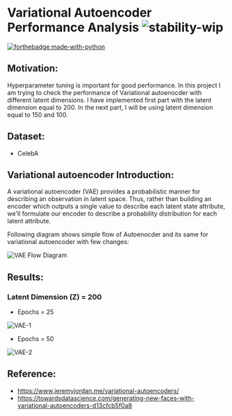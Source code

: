 # Variational Autoencoder Performance Analysis ![stability-wip](https://img.shields.io/badge/stability-work_in_progress-lightgrey.svg)
[![forthebadge made-with-python](http://ForTheBadge.com/images/badges/made-with-python.svg)](https://www.python.org/)


## Motivation:

Hyperparameter tuning is important for good performance. In this project I am trying to check the performance of Variational autoenocder with different latent dimensions.
I have implemented first part with the latent dimension equal to 200. In the next part, I will be using latent dimension equal to 150 and 100.  

## Dataset:

* CelebA

## Variational autoencoder Introduction:

A variational autoencoder (VAE) provides a probabilistic manner for describing an observation in latent space.
Thus, rather than building an encoder which outputs a single value to describe each latent state attribute, we'll formulate our encoder to
describe a probability distribution for each latent attribute.

Following diagram shows simple flow of Autoenocder and its same for variational autoencoder with few changes:

![VAE Flow Diagram](https://github.com/ShrideviReddy/VAE-Performance/blob/master/results/VAE-logo.PNG)

## Results:

### Latent Dimension (Z) = 200
* Epochs = 25

![VAE-1](https://github.com/ShrideviReddy/VAE-Performance/blob/master/results/VAE-25%20epochs.PNG)

* Epochs = 50

![VAE-2](https://github.com/ShrideviReddy/VAE-Performance/blob/master/results/VAE-50%20epochs.PNG)

## Reference:
* https://www.jeremyjordan.me/variational-autoencoders/
* https://towardsdatascience.com/generating-new-faces-with-variational-autoencoders-d13cfcb5f0a8

